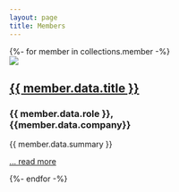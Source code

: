 ```yaml
---
layout: page
title: Members
---
```


<div class="govuk-grid-row">
  {%- for member in collections.member -%}
    <div class="member-summary govuk-grid-column-one-third">
      <a class="member-image-link" href="{{member.url}}"><img src="/images/{{member.data.image or "member-PLACEHOLDER.png"}}" /></a>
      <h2 class="govuk-heading-m govuk-!-margin-top-4 govuk-!-margin-bottom-2"><a href="{{member.url}}">{{ member.data.title }}</a></h2>
      <h3 class="govuk-heading-s">{{ member.data.role }},<br/>{{member.data.company}}</h3>
      <p class="govuk-!-margin-bottom-1">{{ member.data.summary }}</p>
      <p><a class="govuk-link" href="{{member.url}}">... read more</a></p>
    </div>
  {%- endfor -%}
</div>
